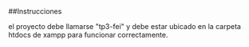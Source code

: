 ##Instrucciones

el proyecto debe llamarse "tp3-fei" y debe estar ubicado en la carpeta htdocs de xampp para funcionar correctamente.